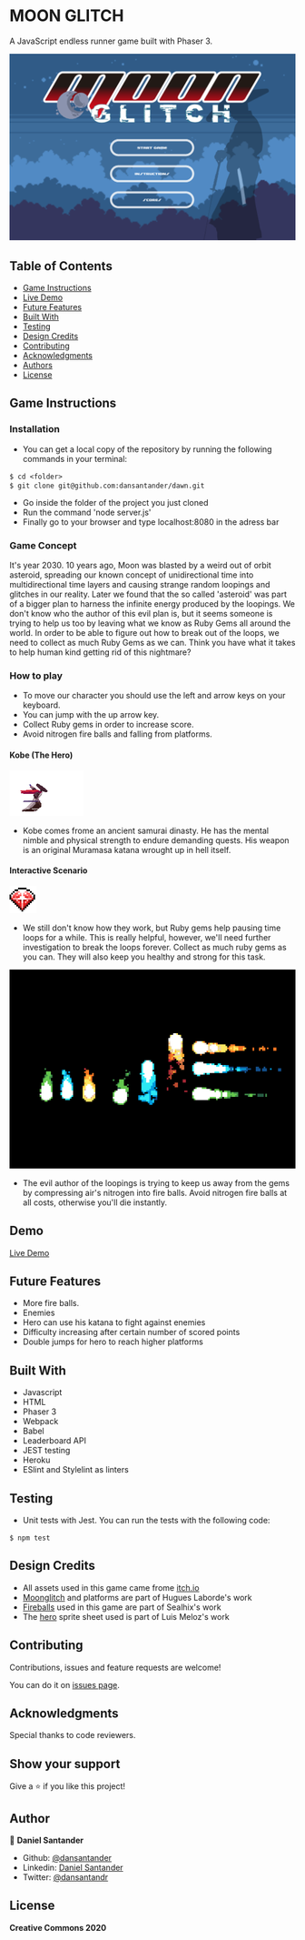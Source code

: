 # MOON GLITCH
A JavaScript endless runner game built with Phaser 3.

![screenshot](./src/assets/bg/screenShot.png)

## Table of Contents

* [Game Instructions](#game-instructions)
* [Live Demo](#demo)
* [Future Features](#future-features)
* [Built With](#built-with)
* [Testing](#testing)
* [Design Credits](#design-credits)
* [Contributing](#contributing)
* [Acknowledgments](#acknowledgments)
* [Authors](#author)
* [License](#license)

## Game Instructions

### Installation

- You can get a local copy of the repository by running the following commands in your terminal:
```
$ cd <folder>
$ git clone git@github.com:dansantander/dawn.git
```
- Go inside the folder of the project you just cloned
- Run the command 'node server.js'
- Finally go to your browser and type localhost:8080 in the adress bar

### Game Concept

It's year 2030.
10 years ago, Moon was blasted by a weird out of orbit asteroid, spreading our known concept of unidirectional time into multidirectional time layers and causing strange random loopings and glitches in our reality.
Later we found that the so called 'asteroid' was part of a bigger plan to harness the infinite energy produced by the loopings.
We don't know who the author of this evil plan is, but it seems someone is trying to help us too by leaving what we know as Ruby Gems all around the world.
In order to be able to figure out how to break out of the loops, we need to collect as much Ruby Gems as we can.
Think you have what it takes to help human kind getting rid of this nightmare?

### How to play

- To move our character you should use the left and arrow keys on your keyboard.
- You can jump with the up arrow key.
- Collect Ruby gems in order to increase score.
- Avoid nitrogen fire balls and falling from platforms.

#### Kobe (The Hero)

![kobe](./src/assets/hero/heroSword.png)

- Kobe comes frome an ancient samurai dinasty. He has the mental nimble and physical strength to endure demanding quests. His weapon is an original Muramasa katana wrought up in hell itself.

#### Interactive Scenario

![rubygem](./src/assets/objects/rubyGem.png)

- We still don't know how they work, but Ruby gems help pausing time loops for a while. This is really helpful, however, we'll need further investigation to break the loops forever. Collect as much ruby gems as you can. They will also keep you healthy and strong for this task.

![fireball](./src/assets/objects/fireBalls.gif)

- The evil author of the loopings is trying to keep us away from the gems by compressing air's nitrogen into fire balls. Avoid nitrogen fire balls at all costs, otherwise you'll die instantly.

## Demo

[Live Demo](https://)

## Future Features

- More fire balls.
- Enemies
- Hero can use his katana to fight against enemies
- Difficulty increasing after certain number of scored points
- Double jumps for hero to reach higher platforms

## Built With
- Javascript
- HTML
- Phaser 3
- Webpack
- Babel
- Leaderboard API
- JEST testing
- Heroku
- ESlint and Stylelint as linters

## Testing

- Unit tests with Jest. You can run the tests with the following code:

```
$ npm test
```

## Design Credits

- All assets used in this game came frome [itch.io](https://itch.io/game-assets/free)
- [Moonglitch](https://hugues-laborde.itch.io/environment-pack-01) and platforms are part of Hugues Laborde's work
- [Fireballs](https://stealthix.itch.io/animated-fires) used in this game are part of Sealhix's work
- The [hero](https://luizmelo.itch.io/martial-hero) sprite sheet used is part of Luis Meloz's work 

## Contributing

Contributions, issues and feature requests are welcome!

You can do it on [issues page](issues/).

## Acknowledgments

Special thanks to code reviewers.

## Show your support

Give a ⭐️ if you like this project!

## Author

👤 **Daniel Santander**

- Github: [@dansantander](https://github.com/dansantander)
- Linkedin: [Daniel Santander](https://www.linkedin.com/in/daniel-santander)
- Twitter: [@dansantandr](https://twitter.com/dansantandr)

## License

<strong>Creative Commons 2020</strong>